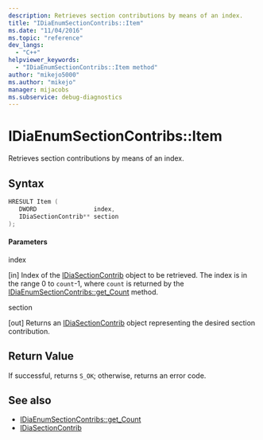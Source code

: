 ```yaml
---
description: Retrieves section contributions by means of an index.
title: "IDiaEnumSectionContribs::Item"
ms.date: "11/04/2016"
ms.topic: "reference"
dev_langs:
  - "C++"
helpviewer_keywords:
  - "IDiaEnumSectionContribs::Item method"
author: "mikejo5000"
ms.author: "mikejo"
manager: mijacobs
ms.subservice: debug-diagnostics
---
```


# IDiaEnumSectionContribs::Item

Retrieves section contributions by means of an index.

## Syntax

```c++
HRESULT Item ( 
   DWORD                index,
   IDiaSectionContrib** section
);
```

#### Parameters

index

[in] Index of the [IDiaSectionContrib](../../debugger/debug-interface-access/idiasectioncontrib.md) object to be retrieved. The index is in the range 0 to `count`-1, where `count` is returned by the [IDiaEnumSectionContribs::get_Count](../../debugger/debug-interface-access/idiaenumsectioncontribs-get-count.md) method.

section

[out] Returns an [IDiaSectionContrib](../../debugger/debug-interface-access/idiasectioncontrib.md) object representing the desired section contribution.

## Return Value

If successful, returns `S_OK`; otherwise, returns an error code.

## See also

- [IDiaEnumSectionContribs::get_Count](../../debugger/debug-interface-access/idiaenumsectioncontribs-get-count.md)
- [IDiaSectionContrib](../../debugger/debug-interface-access/idiasectioncontrib.md)
